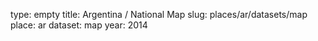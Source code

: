 type: empty
title: Argentina / National Map
slug: places/ar/datasets/map
place: ar
dataset: map
year: 2014

